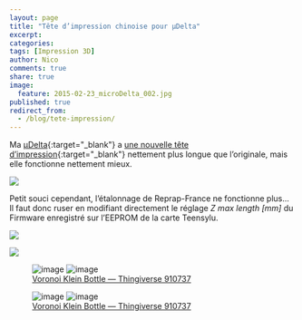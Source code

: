 ```yaml
---
layout: page
title: "Tête d’impression chinoise pour µDelta"
excerpt:
categories:
tags: [Impression 3D]
author: Nico
comments: true
share: true
image:
  feature: 2015-02-23_microDelta_002.jpg
published: true
redirect_from:
  - /blog/tete-impression/
---
```



Ma [µDelta](http://www.reprap-france.com){:target="_blank"} a [une nouvelle tête d’impression](http://www.aliexpress.com/snapshot/6628216843.html){:target="_blank"} nettement plus longue que l’originale, mais elle fonctionne nettement mieux.


![](/files/2015-05-24-tete-impression/images/2015-05-24_hotend_6628216843.jpg)


Petit souci cependant, l’étalonnage de Reprap-France ne fonctionne plus... Il faut donc ruser en modifiant directement le réglage *Z max length [mm]* du Firmware enregistré sur l’EEPROM de la carte Teensylu.

![](/files/2015-05-24-tete-impression/images/FirmwareEEPROMSettings_1.png)

![](/files/2015-05-24-tete-impression/images/FirmwareEEPROMSettings_2.png)



<figure class="half">
	<img src="/files/2015-05-24-tete-impression/images/910737-Voronoi_Klein_Bottle_001.jpg" alt="image">
	<img src="/files/2015-05-24-tete-impression/images/910737-Voronoi_Klein_Bottle_002.jpg" alt="image">
	<figcaption><a href="http://www.thingiverse.com/thing:910737">Voronoi Klein Bottle — Thingiverse 910737</a></figcaption>
</figure>

<figure class="half">
	<img src="/files/2015-05-24-tete-impression/images/910737-Voronoi_Klein_Bottle_003.jpg" alt="image">
	<img src="/files/2015-05-24-tete-impression/images/910737-Voronoi_Klein_Bottle_004.jpg" alt="image">
	<figcaption><a href="http://www.thingiverse.com/thing:910737">Voronoi Klein Bottle — Thingiverse 910737</a></figcaption>
</figure>

